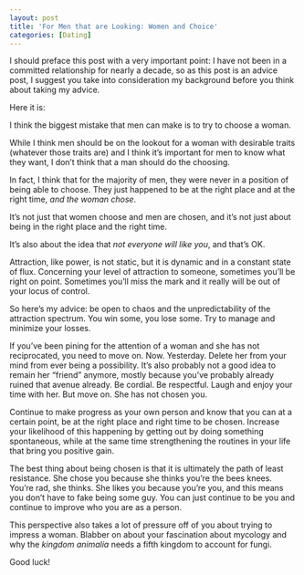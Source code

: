 ```yaml
---
layout: post
title: 'For Men that are Looking: Women and Choice'
categories: [Dating]
---
```

I should preface this post with a very important point: I have not been in a committed relationship for nearly a decade, so as this post is an advice post, I suggest you take into consideration my background before you think about taking my advice. 

Here it is:

I think the biggest mistake that men can make is to try to choose a woman.

While I think men should be on the lookout for a woman with desirable traits (whatever those traits are) and I think it&#8217;s important for men to know what they want, I don&#8217;t think that a man should do the choosing. 

In fact, I think that for the majority of men, they were never in a position of being able to choose. They just happened to be at the right place and at the right time, _and the woman chose_.

It&#8217;s not just that women choose and men are chosen, and it&#8217;s not just about being in the right place and the right time.

It&#8217;s also about the idea that _not everyone will like you_, and that&#8217;s OK.  
  
Attraction, like power, is not static, but it is dynamic and in a constant state of flux. Concerning your level of attraction to someone, sometimes you&#8217;ll be right on point. Sometimes you&#8217;ll miss the mark and it really will be out of your locus of control.

So here&#8217;s my advice: be open to chaos and the unpredictability of the attraction spectrum. You win some, you lose some. Try to manage and minimize your losses.

If you&#8217;ve been pining for the attention of a woman and she has not reciprocated, you need to move on. Now. Yesterday. Delete her from your mind from ever being a possibility. It&#8217;s also probably not a good idea to remain her &#8220;friend&#8221; anymore, mostly because you&#8217;ve probably already ruined that avenue already. Be cordial. Be respectful. Laugh and enjoy your time with her. But move on. She has not chosen you.

Continue to make progress as your own person and know that you can at a certain point, be at the right place and right time to be chosen. Increase your likelihood of this happening by getting out by doing something spontaneous, while at the same time strengthening the routines in your life that bring you positive gain. 

The best thing about being chosen is that it is ultimately the path of least resistance. She chose you because she thinks you&#8217;re the bees knees. You&#8217;re rad, she thinks. She likes you because you&#8217;re you, and this means you don&#8217;t have to fake being some guy. You can just continue to be you and continue to improve who you are as a person.

This perspective also takes a lot of pressure off of you about trying to impress a woman. Blabber on about your fascination about mycology and why the _kingdom animalia_ needs a fifth kingdom to account for fungi. 

Good luck!